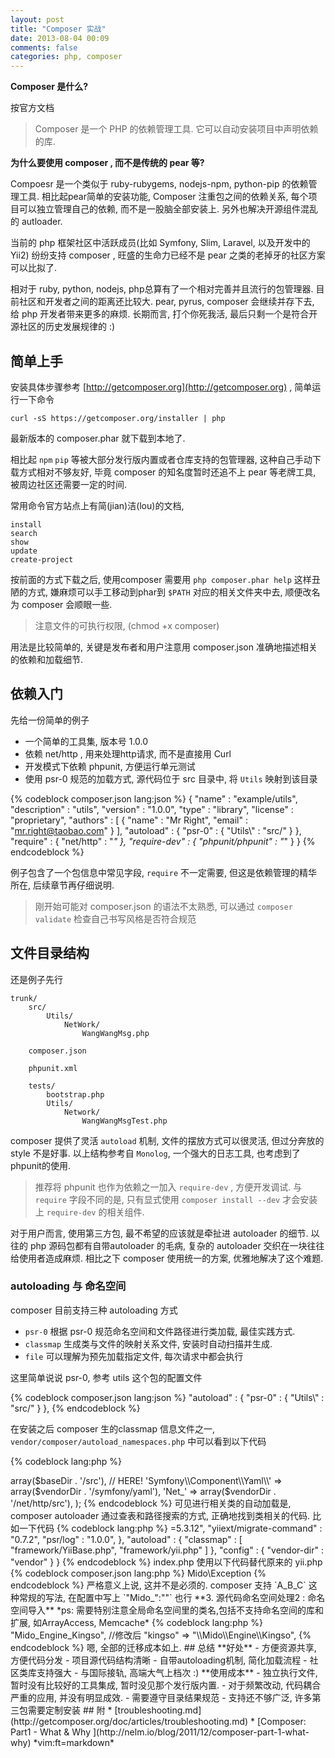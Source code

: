 ```yaml
---
layout: post
title: "Composer 实战"
date: 2013-08-04 00:09
comments: false
categories: php, composer
---
```

**Composer 是什么?**

按官方文档

> Composer 是一个 PHP 的依赖管理工具. 它可以自动安装项目中声明依赖的库.

**为什么要使用 composer , 而不是传统的 pear 等?**

Compoesr 是一个类似于 ruby-rubygems, nodejs-npm, python-pip 的依赖管理工具. 相比起pear简单的安装功能, Composer 注重包之间的依赖关系, 每个项目可以独立管理自己的依赖, 而不是一股脑全部安装上. 另外也解决开源组件混乱的 autloader.

当前的 php 框架社区中活跃成员(比如 Symfony, Slim, Laravel, 以及开发中的 Yii2) 纷纷支持 composer , 旺盛的生命力已经不是 pear 之类的老掉牙的社区方案可以比拟了.

相对于 ruby, python, nodejs, php总算有了一个相对完善并且流行的包管理器.
目前社区和开发者之间的距离还比较大. pear, pyrus, composer 会继续并存下去, 给 php 开发者带来更多的麻烦.
长期而言, 打个你死我活, 最后只剩一个是符合开源社区的历史发展规律的 :)

## 简单上手

安装具体步骤参考 [http://getcomposer.org](http://getcomposer.org) , 简单运行一下命令

    curl -sS https://getcomposer.org/installer | php
    
最新版本的 composer.phar 就下载到本地了.

相比起 `npm` `pip` 等被大部分发行版内置或者仓库支持的包管理器, 这种自己手动下载方式相对不够友好, 毕竟 composer 的知名度暂时还追不上 pear 等老牌工具, 被周边社区还需要一定的时间.

常用命令官方站点上有简(jian)洁(lou)的文档, 

    install
    search
    show
    update
    create-project
    
按前面的方式下载之后, 使用composer 需要用 `php composer.phar help` 这样丑陋的方式, 嫌麻烦可以手工移动到phar到 `$PATH` 对应的相关文件夹中去, 顺便改名为 composer 会顺眼一些.

> 注意文件的可执行权限, (chmod +x composer)

用法是比较简单的, 关键是发布者和用户注意用 composer.json 准确地描述相关的依赖和加载细节.

## 依赖入门

先给一份简单的例子

* 一个简单的工具集, 版本号 1.0.0
* 依赖 net/http , 用来处理http请求, 而不是直接用 Curl
* 开发模式下依赖 phpunit, 方便运行单元测试
* 使用 psr-0 规范的加载方式, 源代码位于 src 目录中, 将 `Utils` 映射到该目录

{% codeblock composer.json lang:json %}
{
    "name" : "example/utils",
        "description" : "utils",
        "version" : "1.0.0",
        "type" : "library",
        "license" : "proprietary",
        "authors" : [
        {
            "name" : "Mr Right",
            "email" :  "mr.right@taobao.com"
        }
    ],
        "autoload" : {
            "psr-0" : {
                "Utils\\" : "src/"
            }
        },
        "require" : {
            "net/http" : "*"
        },
        "require-dev" : {
            "phpunit/phpunit" : "*"
        }
}
{% endcodeblock %}

例子包含了一个包信息中常见字段, `require` 不一定需要, 但这是依赖管理的精华所在, 后续章节再仔细说明.

> 刚开始可能对 composer.json 的语法不太熟悉, 可以通过 `composer validate` 检查自己书写风格是否符合规范

## 文件目录结构

还是例子先行

    trunk/
        src/
            Utils/
                NetWork/
                    WangWangMsg.php
        
        composer.json
        
        phpunit.xml
        
        tests/
            bootstrap.php
            Utils/
                Network/
                    WangWangMsgTest.php
           

composer 提供了灵活 `autoload` 机制, 文件的摆放方式可以很灵活, 但过分奔放的 style 不是好事. 以上结构参考自 `Monolog`, 一个强大的日志工具, 也考虑到了phpunit的使用.

> 推荐将 phpunit 也作为依赖之一加入 `require-dev` , 方便开发调试. 与 `require` 字段不同的是, 只有显式使用 `composer install --dev` 才会安装上 `require-dev` 的相关组件.

对于用户而言, 使用第三方包, 最不希望的应该就是牵扯进 autoloader 的细节. 以往的 php 源码包都有自带autoloader 的毛病, 复杂的 autoloader 交织在一块往往给使用者造成麻烦. 相比之下 composer 使用统一的方案, 优雅地解决了这个难题. 

### autoloading 与 命名空间

composer 目前支持三种 autoloading 方式

- `psr-0` 根据 psr-0 规范命名空间和文件路径进行类加载, 最佳实践方式.
- `classmap` 生成类与文件的映射关系文件, 安装时自动扫描并生成.    
- `file` 可以理解为预先加载指定文件, 每次请求中都会执行

这里简单说说 psr-0, 参考 utils 这个包的配置文件

{% codeblock composer.json lang:json %}
    "autoload" : {
        "psr-0" : {
            "Utils\\" : "src/"
        }
    },
{% endcodeblock %}

在安装之后 composer 生的classmap 信息文件之一, `vendor/composer/autoload_namespaces.php` 中可以看到以下代码

{% codeblock lang:php %}
<?php
    return array(
        'Utils\\' => array($baseDir . '/src'), // HERE!
        'Symfony\\Component\\Yaml\\' => array($vendorDir . '/symfony/yaml'),
        'Net_' => array($vendorDir . '/net/http/src'),
    );
{% endcodeblock %}

可见进行相关类的自动加载是, composer autoloader 通过查表和路径搜索的方式, 正确地找到类相关的代码.

比如一下代码

{% codeblock lang:php %}
<?php
    new Utils\Network\WangWangMsg();
    //or new Utils\Network_WangWangMsg();
{% endcodeblock %}

实际运行时, 实际运行的逻辑类似于以下的伪代码

{% codeblock test.php lang:php %}
<?php
    //composer
    $baseDir = $root . 'vendor/example/utils';
    include $baseDir . '/src/Utils/Network/WangWangMsg.php';

    new Utils\Network\WangWangMsg();
{% endcodeblock %}

## 项目中使用 composer

在 composer 设计理念中, 项目和包并不是两种割裂的定义, 所有的源代码都归属于对应的包, 包与包存在依赖关系.
虽然在实际业务开发中, 暂时没哪个项目如此纯粹, 但这并不影响 composer 的应用.

以下是一个简单的搜索结果页应用如何书写 composer.json.

{% codeblock composer.json lang:json %}
{
    "repositories" : [
        {
        "packagist":false //禁用外部仓库
        },
        {
            // 引入内部代码仓库(svn)
            "type" : "svn",
            "url" : "http://.../mido",
            "branches-path" : false,
            "tags-path" : false
        }
    ],
    "require"  : {
        "mido/mido":"dev-trunk" //使用 svn 中的 trunk 分支
    }
}
{% endcodeblock %}

运行 `composer install` 时, composer 预先扫描所有的 repositories, 将 require 字段中的包更新载入到 vendor 目录中去, 并生成相关缓存信息和自动加载代码.

然后呢?

在应用 bootstrap (对于大部分项目, index.php 可能是一个更加容易理解的名字)代码中加入以下代码

{% codeblock index.php lang:php %}
<?php
    require /path/to/root/vendor/autoload.php
{% endcodeblock %}

接着项目代码中尽情使用吧, 毕竟自动加载类的细节都已经交给 autoloader 了.

## 一个例子

这里介绍怎么使用 composer 作为 yii 1.x 的依赖管理工具. (注意, yii1.x 不符合 psr-0, 直接使用 composer 比较困难)

安装好了依赖, 接下来讲解怎么处理利用代码. 这里先用yii自带的demo helloworld 作为例子.

复制文件(yii/ 目录下存放最新的yii 1.x 代码):

    cp -r yii/demos/helloworld ./
    cp -r yii/framework helloworld/protected/

目录结构如下:

    helloworld/
        index.php
        protected/
            composer.json //composer 配置信息
            framework/  //yii 框架文件
            vendor/     //composer安装依赖的位置

{% codeblock composer.json lang:json %}
{
    "repositories"  : [
        {
            "type" : "composer".
            "url" : "http://packages.phundament.com"
        }
    ],
    
    "require" : {
        "php" : ">=5.3.12",
        "yiiext/migrate-command" : "0.7.2",
        "psr/log" : "1.0.0",
    },

    "autoload" : {
        "classmap" : [ "framework/YiiBase.php", "framework/yii.php" ]
    },

    "config" : {
        "vendor-dir" : "vendor"
    }
}
{% endcodeblock %}

index.php 使用以下代码替代原来的 yii.php

{% codeblock composer.json lang:php %}
<?php
    require "protected/vendor/autoload.php";
{% endcodeblock %}


将 framework 和 composer.json 放在 protected 文件中, 方便通过 webserver 访问规则屏蔽代码文件. 文件结构可以根据实际需求做调整, 这对于 composer 来说都这可以正确找到代码.

接下来 进入 protected 目录中 运行 composer install -vvv , 更新composer信息, 生成 classmap.

    php -S 127.0.0.1:8080
            
应用就跑起来了.

## 主搜索应用前端公共库 mido 改造实战

mido 是我们使用一个公共包, 负责了大部分引擎请求的细节, 在业务代码中屏蔽了请求, 解析等细节.

**1. 规范svn路径**

严格区分`trunk`, `tag`, `branches`. composer 对于svn的支持相对弱一些, branches 和 tag 都可以别名, 或者禁用, 但是 trunk 好像必须要有.

目前 mido 只有 trunk 一个目录, 并没有严格按版本号发布, 所以项目的 `require` 字段填上 `"mido/mido" : "dev-trunk"` 就行了.

    /trunk
    /branches/2.0.1-beta
    /tag/1.0.0

**2. 源代码命名空间处理1 : 用 \\ 替换 \_**

{% codeblock lang:php %}
<?php
     Mido_Exception -> Mido\Exception
{% endcodeblock %}

严格意义上说, 这并不是必须的. composer 支持 `A_B_C` 这种常规的写法, 在配置中写上 `"Mido_":""` 也行

**3. 源代码命名空间处理2 : 命名空间导入**

*ps: 需要特别注意全局命名空间里的类名,包括不支持命名空间的库和扩展, 如ArrayAccess, Memcache*

{% codeblock lang:php %}
<?php
    namespace Mido\Engine;
    use Mido\ComponentBase;
    
    class Kingso extend Base {}

    namespace Mido\Engine\Kingso;
    use Mido\ComponentBase;
    use Mido\Engine\RequestBase;

    class Request extend RequestBase implements \ArrayAccess {}
{% endcodeblock %}
     
当然, 以根命名空间的方式书写代码也是可以的, 看团队如何制定代码规范.

**3. 源代码命名空间处理: 保留关键词**

前缀式命名类没有和保留关键字冲突的问题, 但改用命名空间时, 在当前域需要注意扩展和内置提供的全局class, 虽然丑了点, 但是结果是好...

mido 中内置了部分常用的 helper, 比如以下的 'a.b.c' 的多维数组访问 helper. 原来使用了 Array 这个关键字(呃, 因为 php 不关心大小写)

{% codeblock lang:php %}
<?php
//old style
Mido_Helper_Array::get($items, 'items.title');
//new style
Mido\Help\MArray::get($items, 'items.title');

{% endcodeblock %}

**4. 组件别名配置更新格式**

为了满足多个相同引擎单例组件的使用, 配置文件里定义了映射关系, 偷懒直接写上根命名空间.

{% codeblock lang:php %}
<?php
//修改前
"kingso" => "Mido_Engine_Kingso",
//修改后
"kingso" => "\\Mido\\Engine\\Kingso",

{% endcodeblock %}

嗯, 全部的迁移成本如上.

## 总结

**好处**

- 方便资源共享, 方便代码分发
- 项目源代码结构清晰 
- 自带autoloading机制, 简化加载流程
- 社区类库支持强大
- 与国际接轨, 高端大气上档次 :)

**使用成本**

- 独立执行文件, 暂时没有比较好的工具集成, 暂时没见那个发行版内置.
- 对于频繁改动, 代码耦合严重的应用, 并没有明显成效.
- 需要遵守目录结果规范
- 支持还不够广泛, 许多第三包需要定制安装

## 附

* [troubleshooting.md](http://getcomposer.org/doc/articles/troubleshooting.md)
* [Composer: Part1 - What & Why ](http://nelm.io/blog/2011/12/composer-part-1-what-why)

*vim:ft=markdown*
